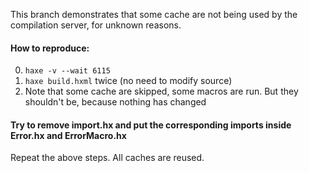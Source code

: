 This branch demonstrates that some cache are not being used by the compilation server, for unknown reasons.

#### How to reproduce:

0. `haxe -v --wait 6115`
0. `haxe build.hxml` twice (no need to modify source)
0. Note that some cache are skipped, some macros are run. But they shouldn't be, because nothing has changed

#### Try to remove import.hx and put the corresponding imports inside Error.hx and ErrorMacro.hx

Repeat the above steps. All caches are reused.